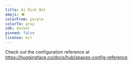 ```yaml
---
title: Ai Risk Bot
emoji: 👁
colorFrom: purple
colorTo: gray
sdk: docker
pinned: false
license: mit
---
```


Check out the configuration reference at https://huggingface.co/docs/hub/spaces-config-reference
